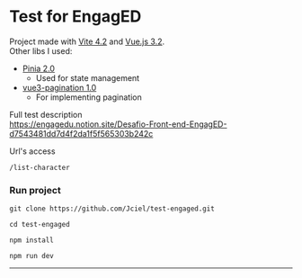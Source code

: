 # Test for EngagED

Project made with [Vite 4.2](https://vitejs.dev) and [Vue.js 3.2](https://vuejs.org).  
Other libs I used:
* [Pinia 2.0](https://pinia.vuejs.org)
   * Used for state management
* [vue3-pagination 1.0](https://github.com/HENNGE/vue3-pagination)
  * For implementing pagination


Full test description   
https://engagedu.notion.site/Desafio-Front-end-EngagED-d7543481dd7d4f2da1f5f565303b242c  


Url's access
```
/list-character
```

### Run project
```shell  
git clone https://github.com/Jciel/test-engaged.git

cd test-engaged

npm install

npm run dev
```
---
